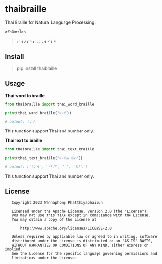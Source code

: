 # thaibraille
Thai Braille for Natural Language Processing.

สวัสดีชาวโลก
> ⠎⠺⠜⠎⠙⠆ ⠬⠡⠺ ⠊⠇⠛

## Install

> pip install thaibraille

## Usage

**Thai word to braille**

```python
from thaibraille import thai_word_braille

print(thai_word_braille("แมว"))

# output: ⠣⠍⠺
```

This function support Thai and number only.

**Thai text to braille**

```python
from thaibraille import thai_text_braille

print(thai_text_braille("แมวกิน ปลา"))

# output: ['⠣⠍⠺', '⠛⠃⠝', ' ', '⠯⠇⠡']
```

This function support Thai and number only.

## License


```
   Copyright 2023 Wannaphong Phatthiyaphaibun

   Licensed under the Apache License, Version 2.0 (the "License");
   you may not use this file except in compliance with the License.
   You may obtain a copy of the License at

       http://www.apache.org/licenses/LICENSE-2.0

   Unless required by applicable law or agreed to in writing, software
   distributed under the License is distributed on an "AS IS" BASIS,
   WITHOUT WARRANTIES OR CONDITIONS OF ANY KIND, either express or implied.
   See the License for the specific language governing permissions and
   limitations under the License.
 ```
